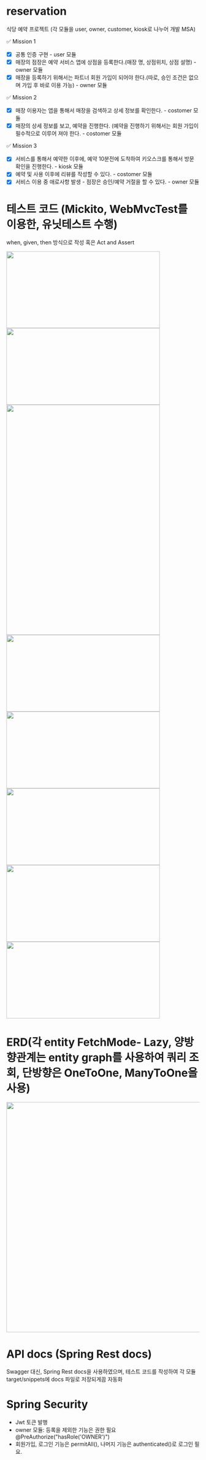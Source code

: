 # reservation
식당 예약 프로젝트 (각 모듈을 user, owner, customer, kiosk로 나누어 개발 MSA)

✅ Mission 1
- [x] 공통 인증 구현  - user 모듈
- [x] 매장의 점장은 예약 서비스 앱에 상점을 등록한다.(매장 명, 상점위치, 상점 설명) - owner 모듈
- [x] 매장을 등록하기 위해서는 파트너 회원 가입이 되어야 한다.(따로, 승인 조건은 없으며 가입 후 바로 이용 가능) - owner 모듈

✅ Mission 2
- [x] 매장 이용자는 앱을 통해서 매장을 검색하고 상세 정보를 확인한다. - costomer 모듈
- [x] 매장의 상세 정보를 보고, 예약을 진행한다. (예약을 진행하기 위해서는 회원 가입이 필수적으로 이루어 져야 한다. - costomer 모듈

✅ Mission 3
- [x] 서비스를 통해서 예약한 이후에, 예약 10분전에 도착하여 키오스크를 통해서 방문 확인을 진행한다. - kiosk 모듈
- [x] 예약 및 사용 이후에 리뷰를 작성할 수 있다. - costomer 모듈
- [x] 서비스 이용 중 애로사항 발생 - 점장은 승인/예약 거절을 할 수 있다. - owner 모듈

# 테스트 코드 (Mickito, WebMvcTest를 이용한, 유닛테스트 수행)
when, given, then 방식으로 작성 혹은 Act and Assert

<img src="https://github.com/zxcv5595/reservation/assets/109198584/4dda90cc-2cba-4f36-a26c-866e246f2eea"  width="400" height="200"/>



<img src="https://github.com/zxcv5595/reservation/assets/109198584/314e5883-f31f-47cf-acf9-2cfbb014d034"  width="400" height="200"/>


<img src="https://github.com/zxcv5595/reservation/assets/109198584/913d2a25-e30e-4a07-bdf5-bf3e9d54c876"  width="400" height="600"/>


<img src="https://github.com/zxcv5595/reservation/assets/109198584/fd6a2820-af44-4e92-b885-51b46dbd6e0a"  width="400" height="200"/>


<img src="https://github.com/zxcv5595/reservation/assets/109198584/607eb888-820b-485a-9cca-d46131a43605"  width="400" height="200"/>


<img src="https://github.com/zxcv5595/reservation/assets/109198584/76d584db-fc7b-4b7c-a14a-86bf4264144d"  width="400" height="200"/>


<img src="https://github.com/zxcv5595/reservation/assets/109198584/d0fbbc88-7d09-4658-9bd2-52f70487dd94"  width="400" height="200"/>


<img src="https://github.com/zxcv5595/reservation/assets/109198584/aa1ffbb3-8058-4427-9afe-fb9d990c1cc2"  width="400" height="200"/>


# ERD(각 entity FetchMode- Lazy, 양방향관계는 entity graph를 사용하여 쿼리 조회, 단방향은 OneToOne, ManyToOne을 사용)
<img src="https://github.com/zxcv5595/reservation/assets/109198584/b18f2bf2-fa9c-4f15-9a15-04d3154020ba"  width="700" height="600"/>

# API docs (Spring Rest docs)
Swagger 대신, Spring Rest docs을 사용하였으며, 테스트 코드를 작성하여 각 모듈 target/snippets에 docs 파일로 저장되게끔 자동화

# Spring Security
- Jwt 토큰 발행
- owner 모듈: 등록을 제외한 기능은 권한 필요 @PreAuthorize("hasRole('OWNER')")
- 회원가입, 로그인 기능은 permitAll(), 나머지 기능은 authenticated()로 로그인 필요.
